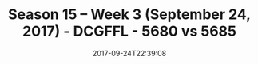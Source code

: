 ---
title: Season 15 – Week 3 (September 24, 2017) - DCGFFL - 5680 vs 5685
teams_score:
- team: 5680
  score: 33
- team: 5685
  score: 6
mvp: Jared Lucas, Kyle McKinney
game-ball: Marek Malysa, Steven Hryshchyshyn
season: 15
week: 3
date: '2017-09-24T22:39:08'
pageid: season-15-week-3-september-24-2017-5680-vs-5685
---